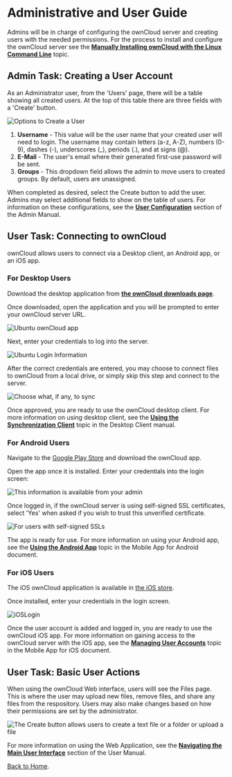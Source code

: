 # Administrative and User Guide

Admins will be in charge of configuring the ownCloud server and creating users with the needed permissions. For the process to install and configure the ownCloud server see the [**Manually Installing ownCloud with the Linux Command Line**](MANUAL-INSTALL.md) topic.

## Admin Task: Creating a User Account

As an Administrator user, from the 'Users' page, there will be a table showing all created users. At the top of this table there are three fields with a 'Create' button.

![Options to Create a User](img/createauser.png)

1. **Username** - This value will be the user name that your created user will need to login. The username may contain letters (a-z, A-Z), numbers (0-9), dashes (-), underscores (_), periods (.), and at signs (@).
1. **E-Mail** - The user's email where their generated first-use password will be sent.
1. **Groups** - This dropdown field allows the admin to move users to created groups. By default, users are unassigned. 

When completed as desired, select the Create button to add the user. Admins may select additional fields to show on the table of users. For information on these configurations, see the [**User Configuration**](https://doc.owncloud.org/server/10.6/admin_manual/configuration/user/user_configuration.html#creating-a-new-user) section of the Admin Manual.

## User Task: Connecting to ownCloud

ownCloud allows users to connect via a Desktop client, an Android app, or an iOS app.

### For Desktop Users

Download the desktop application from [**the ownCloud downloads page**](https://owncloud.com/download/#desktop-clients).

Once downloaded, open the application and you will be prompted to enter your ownCloud server URL.

![Ubuntu ownCloud app](img/linuxaddserver.png)

Next, enter your credentials to log into the server.

![Ubuntu Login Information](img/ubuntulogin.png)

After the correct credentials are entered, you may choose to connect files to ownCloud from a local drive, or simply skip this step and connect to the server.

![Choose what, if any, to sync](img/synclocal.png)

Once approved, you are ready to use the ownCloud desktop client. For more information on using desktop client, see the [**Using the Synchronization Client**](https://doc.owncloud.com/desktop/navigating.html) topic in the Desktop Client manual.

### For Android Users

Navigate to the [Google Play Store](https://play.google.com/store/apps/details?id=com.owncloud.android) and download the ownCloud app.

Open the app once it is installed. Enter your credentials into the login screen:

![This information is available from your admin](img/androidlogin.png)

Once logged in, if the ownCloud server is using self-signed SSL certificates, select 'Yes' when asked if you wish to trust this unverified certificate.

![For users with self-signed SSLs](img/androidtrust.png)

The app is ready for use. For more information on using your Android app, see the [**Using the Android App**](https://doc.owncloud.com/android/) topic in the Mobile App for Android document.

### For iOS Users

The iOS ownCloud application is available in [the iOS store](https://apps.apple.com/app/id1359583808?ls=1&utm_campaign=Mobile%20App%20Downloads%20via%20QR%20code%20(iOS)&utm_medium=qr&utm_source=owncloud.com).

Once installed, enter your credentials in the login screen.

![iOSLogin](img/ioslogin.png)

Once the user account is added and logged in, you are ready to use the ownCloud iOS app. For more information on gaining access to the ownCloud server with the iOS app, see the [**Managing User Accounts**](https://doc.owncloud.com/ios-app/ios_accounts.html) topic in the Mobile App for iOS document.

## User Task: Basic User Actions
When using the ownCloud Web interface, users willl see the Files page. This is where the user may upload new files, remove files, and share any files from the respository. Users may also make changes based on how their permissions are set by the administrator.

![The Create button allows users to create a text file or a folder or upload a file](img/createoptions.png)

For more information on using the Web Application, see the [**Navigating the Main User Interface**](https://doc.owncloud.com/server/10.6/user_manual/files/webgui/navigating.html) section of the User Manual.

[Back to Home](index.md).